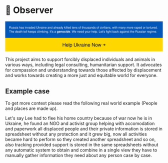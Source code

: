 # 🎩 Observer

[![Stand With Ukraine](../ua-banner.svg)](https://stand-with-ukraine.pp.ua)

This project aims to support forcibly displaced individuals and animals in various ways,
including legal consulting, humanitarian support. It advocates for compassion and
understanding towards those affected by displacement and works towards creating a more just and equitable world for everyone.

## Example case

To get more context please read the following real world example (People and places are made up).

Let's say Lee had to flee his home country because of war now he is in Ukraine, he found an NGO and
activist group helping with accomodation and paperwork all displaced people and their private information
is stored in spreadsheet without any protection and it grew big, now all activities became hard to perform
so they created another spreadsheet and so on, also tracking provided support is stored in the same spreadsheets
without any automatic system to obtain and combine in a single view they have to manually gather information
they need about any person case by case.
